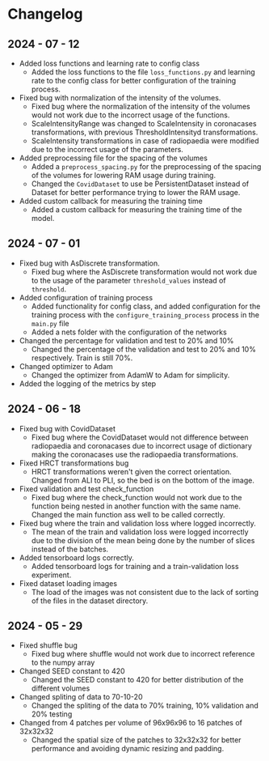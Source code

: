 # Changelog
## 2024 - 07 - 12
- Added loss functions and learning rate to config class
  - Added the loss functions to the file `loss_functions.py` and learning rate to the config class for better configuration of the training process.
- Fixed bug with normalization of the intensity of the volumes.
  - Fixed bug where the normalization of the intensity of the volumes would not work due to the incorrect usage of the functions.
  - ScaleIntensityRange was changed to ScaleIntensity in coronacases transformations, with previous ThresholdIntensityd transformations.
  - ScaleIntensity transformations in case of radiopaedia were modified due to the incorrect usage of the parameters.
- Added preprocessing file for the spacing of the volumes
  - Added a `preprocess_spacing.py` for the preprocessing of the spacing of the volumes for lowering RAM usage during training.
  - Changed the `CovidDataset` to use be PersistentDataset instead of Dataset for better performance trying to lower the RAM usage.
- Added custom callback for measuring the training time
  - Added a custom callback for measuring the training time of the model.
## 2024 - 07 - 01
- Fixed bug with AsDiscrete transformation.
  - Fixed bug where the AsDiscrete transformation would not work due to the usage of the parameter `threshold_values` instead of `threshold`.
- Added configuration of training process
  - Added functionality for config class, and added configuration for the training process with the `configure_training_process` process in the `main.py` file
  - Added a nets folder with the configuration of the networks
- Changed the percentage for validation and test to 20% and 10%
  - Changed the percentage of the validation and test to 20% and 10% respectively. Train is still 70%.
- Changed optimizer to Adam
  - Changed the optimizer from AdamW to Adam for simplicity.
- Added the logging of the metrics by step
## 2024 - 06 - 18
- Fixed bug with CovidDataset
  - Fixed bug where the CovidDataset would not difference between radiopaedia and coronacases due to incorrect usage of dictionary making the coronacases use the radiopaedia transformations.
- Fixed HRCT transformations bug
  - HRCT transformations weren't given the correct orientation. Changed from ALI to PLI, so the bed is on the bottom of the image.
- Fixed validation and test check_function
  - Fixed bug where the check_function would not work due to the function being nested in another function with the same name. Changed the main function ass well to be called correctly.
- Fixed bug where the train and validation loss where logged incorrectly.
  - The mean of the train and validation loss were logged incorrectly due to the division of the mean being done by the number of slices instead of the batches.
- Added tensorboard logs correctly.
  - Added tensorboard logs for training and a train-validation loss experiment.
- Fixed dataset loading images
  - The load of the images was not consistent due to the lack of sorting of the files in the dataset directory.
## 2024 - 05 - 29
- Fixed shuffle bug 
  - Fixed bug where shuffle would not work due to incorrect reference to the numpy array
- Changed SEED constant to 420 
  - Changed the SEED constant to 420 for better distribution of the different volumes
- Changed spliting of data to 70-10-20
  - Changed the spliting of the data to 70% training, 10% validation and 20% testing
- Changed from 4 patches per volume of 96x96x96 to 16 patches of 32x32x32
  - Changed the spatial size of the patches to 32x32x32 for better performance and avoiding dynamic resizing and padding.
